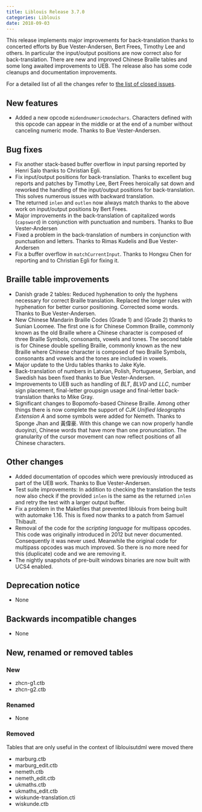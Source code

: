 ```yaml
---
title: Liblouis Release 3.7.0
categories: Liblouis
date: 2018-09-03
---
```


This release implements major improvements for back-translation thanks to concerted efforts by Bue Vester-Andersen, Bert Frees, Timothy Lee and others. In particular the input/output positions are now correct also for back-translation. There are new and improved Chinese Braille tables and some long awaited improvements to UEB. The release also has some code cleanups and documentation improvements.

For a detailed list of all the changes refer to [the list of closed issues](https://github.com/liblouis/liblouis/milestone/17?closed=1).

## New features

-   Added a new opcode `midendnumericmodechars`. Characters defined with this opcode can appear in the middle or at the end of a number without canceling numeric mode. Thanks to Bue Vester-Andersen.

## Bug fixes

-   Fix another stack-based buffer overflow in input parsing reported by Henri Salo thanks to Christian Egli.
-   Fix input/output positions for back-translation. Thanks to excellent bug reports and patches by Timothy Lee, Bert Frees heroically sat down and reworked the handling of the input/output positions for back-translation. This solves numerous issues with backward translation.
-   The returned `inlen` and `outlen` now always match thanks to the above work on input/output positions by Bert Frees.
-   Major improvements in the back-translation of capitalized words (`capsword`) in conjunction with punctuation and numbers. Thanks to Bue Vester-Andersen
-   Fixed a problem in the back-translation of numbers in conjunction with punctuation and letters. Thanks to Rimas Kudelis and Bue Vester-Andersen
-   Fix a buffer overflow in `matchCurrentInput`. Thanks to Hongxu Chen for reporting and to Christian Egli for fixing it.

## Braille table improvements

-   Danish grade 2 tables: Reduced hyphenation to only the hyphens necessary for correct Braille translation. Replaced the longer rules with hyphenation for better cursor positioning. Corrected some words. Thanks to Bue Vester-Andersen.
-   New Chinese Mandarin Braille Codes (Grade 1) and (Grade 2) thanks to Sunian Loomee. The first one is for Chinese Common Braille, commonly known as the old Braille where a Chinese character is composed of three Braille Symbols, consonants, vowels and tones. The second table is for Chinese double spelling Braille, commonly known as the new Braille where Chinese character is composed of two Braille Symbols, consonants and vowels and the tones are included in vowels.
-   Major update to the Urdu tables thanks to Jake Kyle.
-   Back-translation of numbers in Latvian, Polish, Portuguese, Serbian, and Swedish has been fixed thanks to Bue Vester-Andersen.
-   Improvements to UEB such as handling of *BLT*, *BLVD* and *LLC*, number sign placement, final-letter groupsign usage and final-letter back-translation thanks to Mike Gray.
-   Significant changes to Bopomofo-based Chinese Braille. Among other things there is now complete the support of *CJK Unified Ideographs Extension A* and some symbols were added for Nemeth. Thanks to Sponge Jhan and 黃偉豪. With this change we can now properly handle duoyinzi, Chinese words that have more than one pronunciation. The granularity of the cursor movement can now reflect positions of all Chinese characters.

## Other changes

-   Added documentation of opcodes which were previously introduced as part of the UEB work. Thanks to Bue Vester-Andersen.
-   Test suite improvements: In addition to checking the translation the tests now also check if the provided `inlen` is the same as the returned `inlen` and retry the test with a larger output buffer.
-   Fix a problem in the Makefiles that prevented liblouis from being built with automake 1.16. This is fixed now thanks to a patch from Samuel Thibault.
-   Removal of the code for the *scripting language* for multipass opcodes. This code was originally introduced in 2012 but never documented. Consequently it was never used. Meanwhile the original code for multipass opcodes was much improved. So there is no more need for this (duplicate) code and we are removing it.
-   The nightly snapshots of pre-built windows binaries are now built with UCS4 enabled.

## Deprecation notice

-   None

## Backwards incompatible changes

-   None

## New, renamed or removed tables

### New

-   zhcn-g1.ctb
-   zhcn-g2.ctb

### Renamed

-   None

### Removed

Tables that are only useful in the context of liblouisutdml were moved
there

-   marburg.ctb
-   marburg_edit.ctb
-   nemeth.ctb
-   nemeth_edit.ctb
-   ukmaths.ctb
-   ukmaths_edit.ctb
-   wiskunde-translation.cti
-   wiskunde.ctb

